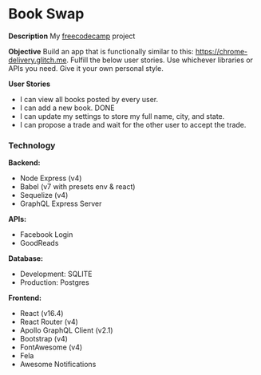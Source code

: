 
# Book Swap

**Description**
My [freecodecamp](http://www.freecodecamp.com "freecodecamp") project

**Objective**
Build an app that is functionally similar to this: https://chrome-delivery.glitch.me.
Fulfill the below user stories. Use whichever libraries or APIs you need. Give it your own personal style.

**User Stories**
* I can view all books posted by every user.
* I can add a new book. DONE
* I can update my settings to store my full name, city, and state.
* I can propose a trade and wait for the other user to accept the trade.

### Technology
**Backend:**
 - Node Express (v4)
 - Babel (v7 with presets env & react)
 - Sequelize (v4)
 - GraphQL Express Server

**APIs:**
 - Facebook Login
 - GoodReads

**Database:**
- Development: SQLITE
- Production: Postgres

**Frontend:**
 - React (v16.4)
 - React Router (v4)
 - Apollo GraphQL Client (v2.1)
 - Bootstrap (v4)
 - FontAwesome (v4)
 - Fela
 - Awesome Notifications
